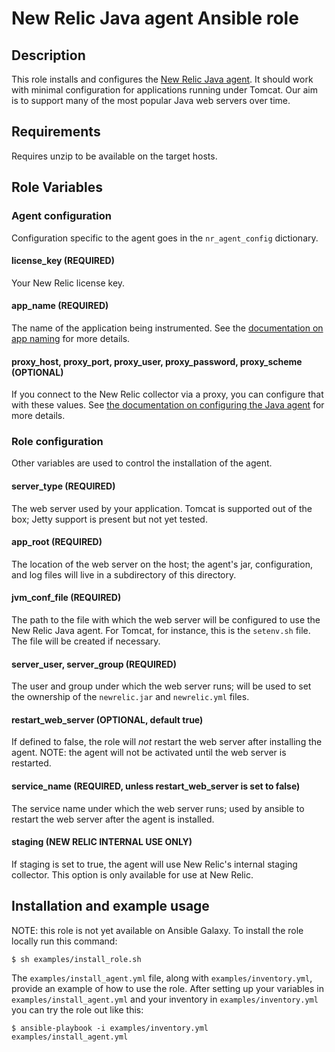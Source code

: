# New Relic Java agent Ansible role

## Description

This role installs and configures the [New Relic Java agent][3]. It should work with minimal configuration for applications running under Tomcat. Our aim is to support many of the most popular Java web servers over time.

## Requirements

Requires unzip to be available on the target hosts.

## Role Variables

### Agent configuration

Configuration specific to the agent goes in the `nr_agent_config` dictionary.

#### license_key (REQUIRED)

Your New Relic license key.

#### app_name (REQUIRED)

The name of the application being instrumented. See the [documentation on app naming][1] for more details.

#### proxy_host, proxy_port, proxy_user, proxy_password, proxy_scheme (OPTIONAL)

If you connect to the New Relic collector via a proxy, you can configure that with these values. See [the documentation on configuring the Java agent][2] for more details.

### Role configuration

Other variables are used to control the installation of the agent.

#### server_type (REQUIRED)

The web server used by your application. Tomcat is supported out of the box; Jetty support is present but not yet tested.

#### app_root (REQUIRED)

The location of the web server on the host; the agent's jar, configuration, and log files will live in a subdirectory of this directory.

#### jvm_conf_file (REQUIRED)

The path to the file with which the web server will be configured to use the New Relic Java agent. For Tomcat, for instance, this is the `setenv.sh` file. The file will be created if necessary.

#### server_user, server_group (REQUIRED)

The user and group under which the web server runs; will be used to set the ownership of the `newrelic.jar` and `newrelic.yml` files.

#### restart_web_server (OPTIONAL, default true)

If defined to false, the role will _not_ restart the web server after installing the agent. NOTE: the agent will not be activated until the web server is restarted.

#### service_name (REQUIRED, unless restart_web_server is set to false)

The service name under which the web server runs; used by ansible to restart the web server after the agent is installed.

#### staging (NEW RELIC INTERNAL USE ONLY)

If staging is set to true, the agent will use New Relic's internal staging collector. This option is only available for use at New Relic.

## Installation and example usage

NOTE: this role is not yet available on Ansible Galaxy. To install the role locally run this command:

```Shell
$ sh examples/install_role.sh
```

The `examples/install_agent.yml` file, along with `examples/inventory.yml`, provide an example of how to use the role. After setting up your variables in `examples/install_agent.yml` and your inventory in `examples/inventory.yml` you can try the role out like this:

```Shell
$ ansible-playbook -i examples/inventory.yml examples/install_agent.yml
```


[1]: https://docs.newrelic.com/docs/agents/manage-apm-agents/app-naming/name-your-application
[2]: https://docs.newrelic.com/docs/agents/java-agent/configuration/java-agent-configuration-config-file#cfg-proxy_host
[3]: https://docs.newrelic.com/docs/agents/java-agent
